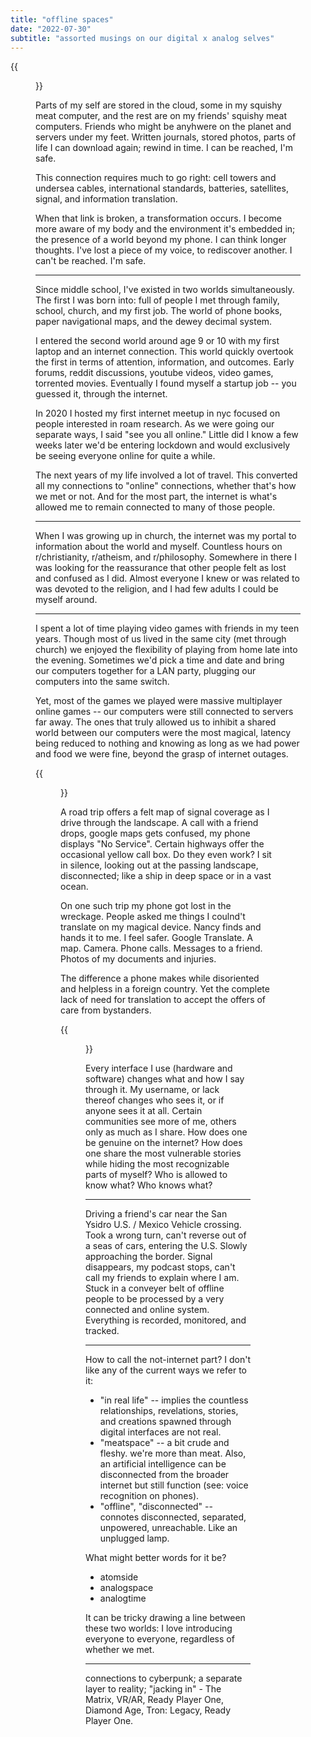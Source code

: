 ```yaml
---
title: "offline spaces"
date: "2022-07-30"
subtitle: "assorted musings on our digital x analog selves"
---
```


{{<figure src="/IMG_3572.png" caption="the cloud">}}

Parts of my self are stored in the cloud, some in my squishy meat computer, and the rest are on my friends' squishy meat computers. Friends who might be anyhwere on the planet and servers under my feet. Written journals, stored photos, parts of life I can download again; rewind in time. I can be reached, I'm safe. 

This connection requires much to go right: cell towers and undersea cables, international standards, batteries, satellites, signal, and information translation. 

When that link is broken, a transformation occurs. I become more aware of my body and the environment it's embedded in; the presence of a world beyond my phone. I can think longer thoughts. I've lost a piece of my voice, to rediscover another. I can't be reached. I'm safe.  

---


Since middle school, I've existed in two worlds simultaneously. The first I was born into: full of people I met through family, school, church, and my first job. The world of phone books, paper navigational maps, and the dewey decimal system. 

I entered the second world around age 9 or 10 with my first laptop and an internet connection. This world quickly overtook the first in terms of attention, information, and outcomes. Early forums, reddit discussions, youtube videos, video games, torrented movies. Eventually I found myself a startup job -- you guessed it, through the internet. 

In 2020 I hosted my first internet meetup in nyc focused on people interested in roam research. As we were going our separate ways, I said "see you all online." Little did I know a few weeks later we'd be entering lockdown and would exclusively be seeing everyone online for quite a while. 

The next years of my life involved a lot of travel. This converted all my connections to "online" connections, whether that's how we met or not. And for the most part, the internet is what's allowed me to remain connected to many of those people. 

---

When I was growing up in church, the internet was my portal to information about the world and myself. Countless hours on r/christianity, r/atheism, and r/philosophy. Somewhere in there I was looking for the reassurance that other people felt as lost and confused as I did. Almost everyone I knew or was related to was devoted to the religion, and I had few adults I could be myself around. 

---

I spent a lot of time playing video games with friends in my teen years. Though most of us lived in the same city (met through church) we enjoyed the flexibility of playing from home late into the evening. Sometimes we'd pick a time and date and bring our computers together for a LAN party, plugging our computers into the same switch. 

Yet, most of the games we played were massive multiplayer online games -- our computers were still connected to servers far away. The ones that truly allowed us to inhibit a shared world between our computers were the most magical, latency being reduced to nothing and knowing as long as we had power and food we were fine, beyond the grasp of internet outages. 

{{<figure src="/IMG_3566.png" caption="would I remember this walk without this photo?">}}

A road trip offers a felt map of signal coverage as I drive through the landscape. A call with a friend drops, google maps gets confused, my phone displays "No Service". Certain highways offer the occasional yellow call box. Do they even work? I sit in silence, looking out at the passing landscape, disconnected; like a ship in deep space or in a vast ocean. 

On one such trip my phone got lost in the wreckage. People asked me things I coulnd't translate on my magical device. Nancy finds and hands it to me. I feel safer. Google Translate. A map. Camera. Phone calls. Messages to a friend. Photos of my documents and injuries. 

The difference a phone makes while disoriented and helpless in a foreign country. Yet the complete lack of need for translation to accept the offers of care from bystanders.

{{<figure src="/IMG_0489.png" caption="comms setup in rural Patagonia">}}

Every interface I use (hardware and software) changes what and how I say through it. My username, or lack thereof changes who sees it, or if anyone sees it at all. Certain communities see more of me, others only as much as I share. How does one be genuine on the internet? How does one share the most vulnerable stories while hiding the most recognizable parts of myself? Who is allowed to know what? Who knows what? 

---

Driving a friend's car near the San Ysidro U.S. / Mexico Vehicle crossing. Took a wrong turn, can't reverse out of a seas of cars, entering the U.S. Slowly approaching the border. Signal disappears, my podcast stops, can't call my friends to explain where I am. Stuck in a conveyer belt of offline people to be processed by a very connected and online system. Everything is recorded, monitored, and tracked. 

---

How to call the not-internet part? I don't like any of the current ways we refer to it:

- "in real life" -- implies the countless relationships, revelations, stories, and creations spawned through digital interfaces are not real. 
- "meatspace" -- a bit crude and fleshy. we're more than meat. Also, an artificial intelligence can be disconnected from the broader internet but still function (see: voice recognition on phones). 
- "offline", "disconnected" -- connotes disconnected, separated, unpowered, unreachable. Like an unplugged lamp. 

What might better words for it be?

- atomside
- analogspace
- analogtime

It can be tricky drawing a line between these two worlds: I love introducing everyone to everyone, regardless of whether we met. 

---

connections to cyberpunk; a separate layer to reality; "jacking in" - The Matrix, VR/AR, Ready Player One, Diamond Age, Tron: Legacy, Ready Player One. 